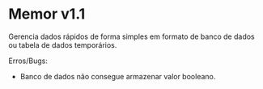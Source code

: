 # Memor v1.1

Gerencia dados rápidos de forma simples em formato de banco de dados ou tabela de dados temporários.

Erros/Bugs:
* Banco de dados não consegue armazenar valor booleano.
